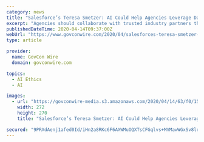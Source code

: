 ```yaml
---
category: news
title: "Salesforce’s Teresa Smetzer: AI Could Help Agencies Leverage Data, Expedite Gov’t Service Delivery"
excerpt: "Agencies should collaborate with trusted industry partners that take into consideration AI ethics and data privacy as well as keep pace with latest AI developments, she noted. She also discussed how Tableau and MuleSoft capabilities could help agencies, data scientists and mission users glean insights from data. “Ultimately, government ..."
publishedDateTime: 2020-04-14T09:37:00Z
webUrl: "https://www.govconwire.com/2020/04/salesforces-teresa-smetzer-ai-could-help-agencies-leverage-data-expedite-govt-service-delivery/"
type: article

provider:
  name: GovCon Wire
  domain: govconwire.com

topics:
  - AI Ethics
  - AI

images:
  - url: "https://govconwire-media.s3.amazonaws.com/2020/04/14/63/f0/15/e5/fd/c0/aa/54/servletFileDownload-170.png"
    width: 272
    height: 270
    title: "Salesforce’s Teresa Smetzer: AI Could Help Agencies Leverage Data, Expedite Gov’t Service Delivery"

secured: "9PRXdAenj1afed0Id/iHn2a8RKc6F6AXWMuOQXTsCFGqlvs+MVMawWGxSv8lrhf+TEE9hQwZ+OMR+ZPldHgknbMIQTsqp8+WIksBdKLpeIrDbV96X4uP69sCk0RpfBOcEEzWJ9lyluJkpweOwY6TeOAbyjPXfk4/Qy4PFDEAGLsmpXG9ECRF5HzuFEiiBFSrWEgdwn++LqieKM8NuZMk4VQBAE/UPf+KZ+CR1aEu2GtH74JxUAn2GpSHkbJySxb6qRcS46cwmnV7fZShD9i20yvVHd69m77Why1amHr+5xismTTPFkSTULj+Kq/hMhId;xtAw9SS6BRkXImCWC9fnhQ=="
---
```


